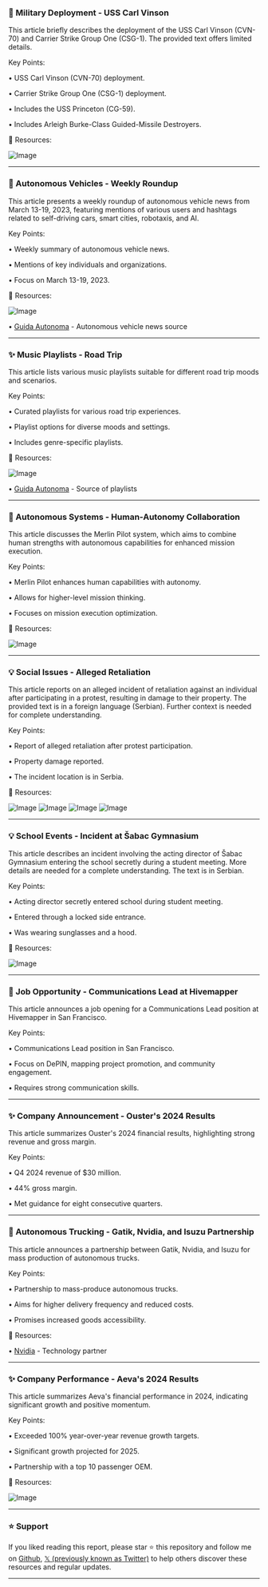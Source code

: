 ### 🤖 Military Deployment - USS Carl Vinson

This article briefly describes the deployment of the USS Carl Vinson (CVN-70) and Carrier Strike Group One (CSG-1).  The provided text offers limited details.

Key Points:

• USS Carl Vinson (CVN-70) deployment.

• Carrier Strike Group One (CSG-1) deployment.

• Includes the USS Princeton (CG-59).

• Includes Arleigh Burke-Class Guided-Missile Destroyers.


🔗 Resources:

![Image](https://pbs.twimg.com/media/GmlUosbXQAAjAO_?format=jpg&name=small)


---
### 🚀 Autonomous Vehicles - Weekly Roundup

This article presents a weekly roundup of autonomous vehicle news from March 13-19, 2023, featuring mentions of various users and hashtags related to self-driving cars, smart cities, robotaxis, and AI.

Key Points:

• Weekly summary of autonomous vehicle news.

• Mentions of key individuals and organizations.


• Focus on March 13-19, 2023.


🔗 Resources:

![Image](https://pbs.twimg.com/media/Gmo-KYqXgAEOpCm?format=jpg&name=small)

• [Guida Autonoma](https://x.com/guidaautonoma) - Autonomous vehicle news source


---
### ✨ Music Playlists - Road Trip

This article lists various music playlists suitable for different road trip moods and scenarios.

Key Points:

• Curated playlists for various road trip experiences.

• Playlist options for diverse moods and settings.

• Includes genre-specific playlists.



🔗 Resources:

![Image](https://pbs.twimg.com/media/GmoYqN3XcAAQERH?format=jpg&name=small)

• [Guida Autonoma](https://x.com/guidaautonoma) - Source of playlists


---
### 🤖 Autonomous Systems - Human-Autonomy Collaboration

This article discusses the Merlin Pilot system, which aims to combine human strengths with autonomous capabilities for enhanced mission execution.

Key Points:

• Merlin Pilot enhances human capabilities with autonomy.

• Allows for higher-level mission thinking.


• Focuses on mission execution optimization.



🔗 Resources:

![Image](https://pbs.twimg.com/ext_tw_video_thumb/1902506723228913664/pu/img/wHReJGYoTIWPBoiL.jpg)


---
### 💡 Social Issues - Alleged Retaliation

This article reports on an alleged incident of retaliation against an individual after participating in a protest, resulting in damage to their property.  The provided text is in a foreign language (Serbian).  Further context is needed for complete understanding.


Key Points:

• Report of alleged retaliation after protest participation.


• Property damage reported.

• The incident location is in Serbia.


🔗 Resources:

![Image](https://pbs.twimg.com/amplify_video_thumb/1902745897748021248/img/STir7ClChytefyxI.jpg)
![Image](https://pbs.twimg.com/media/GmfpT_4bUAE2aPA?format=jpg&name=small)
![Image](https://pbs.twimg.com/media/GmfpT_9bwAAxR-0?format=jpg&name=small)
![Image](https://pbs.twimg.com/media/GmfpUBRaQAAp1nL?format=jpg&name=360x360)


---
### 💡 School Events - Incident at Šabac Gymnasium

This article describes an incident involving the acting director of Šabac Gymnasium entering the school secretly during a student meeting.  More details are needed for a complete understanding. The text is in Serbian.

Key Points:

• Acting director secretly entered school during student meeting.

• Entered through a locked side entrance.


• Was wearing sunglasses and a hood.



🔗 Resources:

![Image](https://pbs.twimg.com/amplify_video_thumb/1902789717948596224/img/z47b4QCt7HvJZtrM.jpg)

---
### 🚀 Job Opportunity - Communications Lead at Hivemapper

This article announces a job opening for a Communications Lead position at Hivemapper in San Francisco.

Key Points:

• Communications Lead position in San Francisco.

• Focus on DePIN, mapping project promotion, and community engagement.

• Requires strong communication skills.



---
### ✨ Company Announcement - Ouster's 2024 Results

This article summarizes Ouster's 2024 financial results, highlighting strong revenue and gross margin.

Key Points:

• Q4 2024 revenue of $30 million.

• 44% gross margin.

• Met guidance for eight consecutive quarters.



---
### 🚀 Autonomous Trucking - Gatik, Nvidia, and Isuzu Partnership

This article announces a partnership between Gatik, Nvidia, and Isuzu for mass production of autonomous trucks.

Key Points:

• Partnership to mass-produce autonomous trucks.

• Aims for higher delivery frequency and reduced costs.

• Promises increased goods accessibility.



🔗 Resources:

• [Nvidia](https://x.com/nvidia) - Technology partner


---
### ✨ Company Performance - Aeva's 2024 Results

This article summarizes Aeva's financial performance in 2024, indicating significant growth and positive momentum.

Key Points:

• Exceeded 100% year-over-year revenue growth targets.

• Significant growth projected for 2025.

• Partnership with a top 10 passenger OEM.



🔗 Resources:

![Image](https://pbs.twimg.com/media/GmgV_GnaEAAEnx4?format=jpg&name=small)


---

### ⭐️ Support

If you liked reading this report, please star ⭐️ this repository and follow me on [Github](https://github.com/Drix10), [𝕏 (previously known as Twitter)](https://x.com/DRIX_10_) to help others discover these resources and regular updates.

---